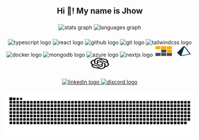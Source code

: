 <h2 align="center">Hi 👋! My name is Jhow</h2>

###

<div align="center">
  <img src="https://github-readme-stats.vercel.app/api?username=JhowSL&hide_title=false&hide_rank=false&show_icons=true&include_all_commits=true&count_private=true&disable_animations=false&theme=dracula&locale=en&hide_border=false&order=1" height="150" alt="stats graph"  />
  <img src="https://github-readme-stats.vercel.app/api/top-langs?username=JhowSL&locale=en&hide_title=false&layout=compact&card_width=320&langs_count=4&theme=dracula&hide_border=false&order=2" height="157" alt="languages graph"  />
</div>

###

<div align="center">
  <img src="https://cdn.jsdelivr.net/gh/devicons/devicon/icons/typescript/typescript-original.svg" height="30" alt="typescript logo"  />
  <img src="https://cdn.jsdelivr.net/gh/devicons/devicon/icons/react/react-original.svg" height="30" alt="react logo"  />
  <img src="https://cdn.jsdelivr.net/gh/devicons/devicon/icons/github/github-original.svg" height="30" alt="github logo"  />
  <img src="https://cdn.jsdelivr.net/gh/devicons/devicon/icons/git/git-original.svg" height="30" alt="git logo"  />
  <img src="https://cdn.jsdelivr.net/gh/devicons/devicon/icons/tailwindcss/tailwindcss-original-wordmark.svg" height="30" alt="tailwindcss logo"  />
  <img src="https://cdn.jsdelivr.net/gh/devicons/devicon/icons/docker/docker-original.svg" height="30" alt="docker logo"  />
  <img src="https://cdn.jsdelivr.net/gh/devicons/devicon/icons/mongodb/mongodb-original.svg" height="30" alt="mongodb logo"  />
  <img src="https://cdn.jsdelivr.net/gh/devicons/devicon/icons/azure/azure-original.svg" height="30" alt="azure logo"  />
  <img src="https://cdn.jsdelivr.net/gh/devicons/devicon/icons/nextjs/nextjs-original.svg" height="30" alt="nextjs logo"  />
  <img  alt="JhowPNPM" height="30" width="50" src="./icons/light-pnpm-svgrepo-com.svg" />
  <img  alt="JhowPrisma" height="30" width="50" src="./icons/light-prisma-svgrepo-com.svg" />
  <img  alt="JhowOpenAI" height="30" width="50" src="./icons/openai-svgrepo-com.svg" />

</div>

###

<div align="center">
  <a href="https://www.linkedin.com/in/jonathan-souza-lima-354967101/" target="_blank">
    <img src="https://img.shields.io/static/v1?message=LinkedIn&logo=linkedin&label=&color=0077B5&logoColor=white&labelColor=&style=for-the-badge" height="35" alt="linkedin logo"  />
  </a>
  <a href=".jh0w" target="_blank">
    <img src="https://img.shields.io/static/v1?message=Discord&logo=discord&label=&color=7289DA&logoColor=white&labelColor=&style=for-the-badge" height="35" alt="discord logo"  />
  </a>
</div>

###

<img src="https://raw.githubusercontent.com/JhowSL/JhowSL/output/snake.svg" alt="Snake animation" />

###

